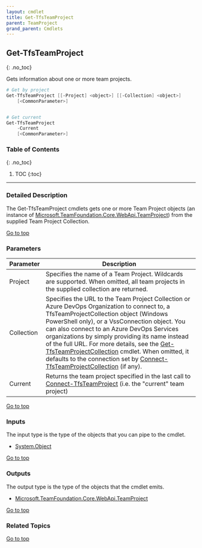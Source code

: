 ```yaml
---
layout: cmdlet
title: Get-TfsTeamProject
parent: TeamProject
grand_parent: Cmdlets
---
```

## Get-TfsTeamProject
{: .no_toc}

Gets information about one or more team projects.

```powershell
# Get by project
Get-TfsTeamProject [[-Project] <object>] [[-Collection] <object>]
    [<CommonParameter>]


# Get current
Get-TfsTeamProject
    -Current
    [<CommonParameter>]

```

### Table of Contents
{: .no_toc}

1. TOC
{:toc}

-----

### Detailed Description 

The Get-TfsTeamProject cmdlets gets one or more Team Project objects (an instance of [Microsoft.TeamFoundation.Core.WebApi.TeamProject](https://docs.microsoft.com/en-us/dotnet/api/Microsoft.TeamFoundation.Core.WebApi.TeamProject)) from the supplied Team Project Collection.

[Go to top](#get-tfsteamproject)
### Parameters

| Parameter | Description |
|:----------|-------------|
 | Project | Specifies the name of a Team Project. Wildcards are supported. When omitted, all team projects in the supplied collection are returned. |
 | Collection | Specifies the URL to the Team Project Collection or Azure DevOps Organization to connect to, a TfsTeamProjectCollection object (Windows PowerShell only), or a VssConnection object. You can also connect to an Azure DevOps Services organizations by simply providing its name instead of the full URL. For more details, see the [Get-TfsTeamProjectCollection](https://tfscmdlets.dev/Cmdlets/TeamProjectCollection/Get-TfsTeamProjectCollection) cmdlet. When omitted, it defaults to the connection set by [Connect-TfsTeamProjectCollection](https://tfscmdlets.dev/Cmdlets/Connection/Connect-TfsTeamProjectCollection) (if any). |
 | Current | Returns the team project specified in the last call to [Connect-TfsTeamProject](https://tfscmdlets.dev/Cmdlets/Connection/Connect-TfsTeamProject) (i.e. the "current" team project) |
 
[Go to top](#get-tfsteamproject)

### Inputs

The input type is the type of the objects that you can pipe to the cmdlet.

* [System.Object](https://docs.microsoft.com/en-us/dotnet/api/System.Object)

[Go to top](#get-tfsteamproject)

### Outputs

The output type is the type of the objects that the cmdlet emits.

* [Microsoft.TeamFoundation.Core.WebApi.TeamProject](https://docs.microsoft.com/en-us/dotnet/api/Microsoft.TeamFoundation.Core.WebApi.TeamProject)

[Go to top](#get-tfsteamproject)

### Related Topics



[Go to top](#get-tfsteamproject)

